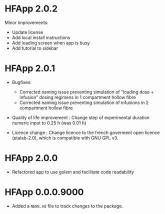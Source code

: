 # HFApp 2.0.2

Minor improvements: 

* Update license
* Add local install instructions
* Add loading screen when app is busy
* Add tutorial to sidebar

# HFApp 2.0.1

* Bugfixes:
  * Corrected naming issue preventing simulation of "loading dose + infusion" 
  dosing regimens in 1 compartment hollow fibre
  * Corrected naming issue preventing simulation of infusions in 2 compartment 
  hollow fibre

* Quality of life improvement : Change step of experimental duration numeric input 
to 0.25 h (was 0.01 h)

* Licence change : Change licence to the french goverment open licence (etalab-2.0), 
which is compatible with GNU GPL v3.

# HFApp 2.0.0

* Refactored app to use golem and facilitate code readability

# HFApp 0.0.0.9000

* Added a `NEWS.md` file to track changes to the package.
